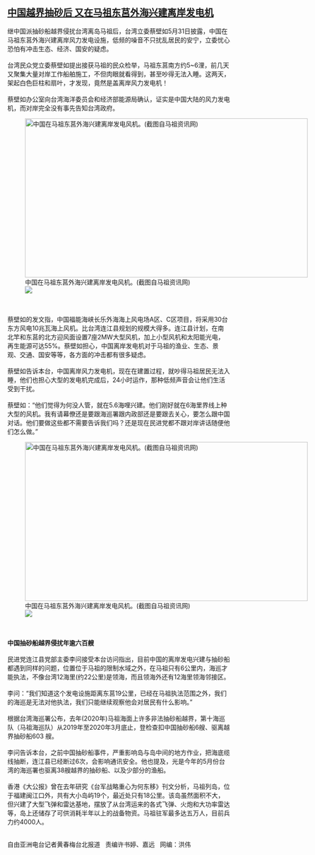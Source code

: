 <!--1622487147000-->
[中国越界抽砂后 又在马祖东莒外海兴建离岸发电机](https://www.rfa.org/mandarin/yataibaodao/gangtai/hcm2-05312021144059.html)
------

<p></p><p>继中国派抽砂船越界侵扰台湾离岛马祖后，台湾立委蔡壁如5月31日披露，中国在马祖东莒外海兴建离岸风力发电设施，低频的噪音不只扰乱居民的安宁，立委忧心恐怕有冲击生态、经济、国安的疑虑。<br/><br/>台湾民众党立委蔡壁如提出接获马祖的民众检举，马祖东莒南方约5~6浬，前几天又聚集大量对岸工作船舶施工，不但肉眼就看得到，甚至吵得无法入睡。这两天，架起白色巨柱和扇叶，才发现，竟然是盖离岸风力发电机！<br/><br/>蔡壁如办公室向台湾海洋委员会和经济部能源局确认，证实是中国大陆的风力发电机，而对岸完全没有事先告知台湾政府。</p><p><figure class="image-richtext image-inline captioned" style="width:640px;"><img alt="中国在马祖东莒外海兴建离岸发电风机。(截图自马祖资讯网)" height="360" src="https://www.rfa.org/mandarin/yataibaodao/gangtai/hcm2-05312021144059.html/hcm2.jpg/@@images/0d4ec64b-d252-4b3d-9147-9536c4ad0d56.jpeg" title="hcm2.jpg" width="640"/><figcaption class="image-caption">中国在马祖东莒外海兴建离岸发电风机。(截图自马祖资讯网)</figcaption><small></small><div id="zoomattribute"><a data-caption="中国在马祖东莒外海兴建离岸发电风机。(截图自马祖资讯网)" data-fancybox="" href="https://www.rfa.org/mandarin/yataibaodao/gangtai/hcm2-05312021144059.html/hcm2.jpg" id="single_image" title="中国在马祖东莒外海兴建离岸发电风机。(截图自马祖资讯网)"><img src="/++plone++rfa-resources/img/icon-zoom.png"/></a></div></figure><br/><br/>蔡壁如的发文指，中国福能海峡长乐外海海上风电场A区、C区项目，将采用30台东方风电10兆瓦海上风机。比台湾连江县规划的规模大得多。连江县计划，在南北竿和东莒的北方迎风面设置7座2MW大型风机，加上小型风机和太阳能光电，再生能源可达55%。蔡壁如担心，中国离岸发电机对于马祖的渔业、生态、景观、交通、国安等等，各方面的冲击都有很多疑虑。<br/><br/>蔡壁如告诉本台，中国离岸风力发电机，现在在建置过程，就吵得马祖居民无法入睡，他们也担心大型的发电机完成后，24小时运作，那种低频声音会让他们生活受到干扰。<br/><br/>蔡壁如：“他们觉得为何没人管，就在5.6海哩兴建。他们刚好就在6海里界线上种大型的风机。我有请幕僚还是要跟海巡署跟内政部还是要跟去关心，要怎么跟中国对话。他们要做这些都不需要告诉我们吗？还是现在民进党都不跟对岸讲话随便他们怎么做。”</p><p><figure class="image-richtext image-inline captioned" style="width:640px;"><img alt="中国在马祖东莒外海兴建离岸发电风机。(截图自马祖资讯网)" height="360" src="https://www.rfa.org/mandarin/yataibaodao/gangtai/hcm2-05312021144059.html/hcm2b.jpg/@@images/9e2dd54d-1634-4241-a024-698fd462a157.jpeg" title="hcm2b.jpg" width="640"/><figcaption class="image-caption">中国在马祖东莒外海兴建离岸发电风机。(截图自马祖资讯网)</figcaption><small></small><div id="zoomattribute"><a data-caption="中国在马祖东莒外海兴建离岸发电风机。(截图自马祖资讯网)" data-fancybox="" href="https://www.rfa.org/mandarin/yataibaodao/gangtai/hcm2-05312021144059.html/hcm2b.jpg" id="single_image" title="中国在马祖东莒外海兴建离岸发电风机。(截图自马祖资讯网)"><img src="/++plone++rfa-resources/img/icon-zoom.png"/></a></div></figure><br/><br/><strong>中国抽砂船越界侵扰年逾六百艘</strong><br/><br/>民进党连江县党部主委李问接受本台访问指出，目前中国的离岸发电兴建与抽砂船都遇到同样的问题，位置位于马祖的限制水域之外，在马祖只有6公里内，海巡才能执法，不像台湾12海里(约22公里)是领海，而且领海外还有12海里领海邻接区。<br/><br/>李问：“我们知道这个发电设施距离东莒19公里，已经在马祖执法范围之外，我们的海巡是无法对他执法，我们只能继续观察他会对居民有什么影响。”<br/><br/>根据台湾海巡署公布，去年(2020年)马祖海面上许多非法抽砂船越界，第十海巡队（马祖海巡队）从2019年至2020年3月底止，登检查扣中国抽砂船6艘、驱离越界抽砂船603 艘。<br/><br/>李问告诉本台，之前中国抽砂船事件，严重影响岛与岛中间的地方作业，把海底缆线抽断，连江县已经断过6次，会影响通讯安全。他也提及，光是今年的5月份台湾的海巡署也驱离38艘越界的抽砂船、以及少部分的渔船。<br/><br/>香港《大公报》曾在去年研究《台军战略重心为何东移》刊文分析，马祖列岛，位于福建闽江口外，共有大小岛屿19个，最近处只有18公里。该岛虽然面积不大，但兴建了大型飞弹和雷达基地，摆放了从台湾运来的各式飞弹、火炮和大功率雷达等，岛上还储存了可供消耗半年以上的战备物资。马祖驻军最多达五万人，目前兵力约4000人。<br/></p><p><br/>自由亚洲电台记者黄春梅台北报道   责编许书婷、嘉远   网编：洪伟</p>
